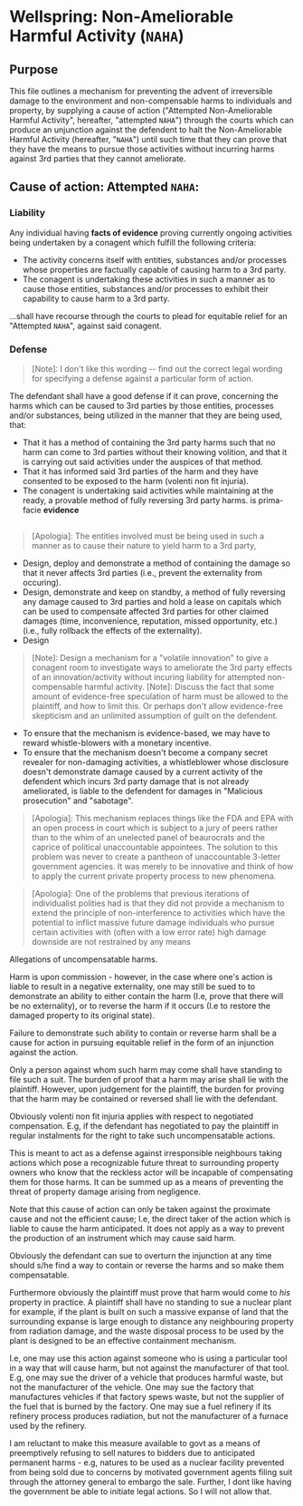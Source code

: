 # Wellspring: Non-Ameliorable Harmful Activity (`NAHA`)

## Purpose

This file outlines a mechanism for preventing the advent of irreversible damage to the environment and non-compensable harms to individuals and property, by supplying a cause of action ("Attempted Non-Ameliorable Harmful Activity", hereafter, "attempted `NAHA`") through the courts which can produce an unjunction against the defendent to halt the Non-Ameliorable Harmful Activity (hereafter, "`NAHA`") until such time that they can prove that they have the means to pursue those activities without incurring harms against 3rd parties that they cannot ameliorate.

## Cause of action: Attempted `NAHA`:

### Liability

Any individual having **facts of evidence** proving currently ongoing activities being undertaken by a conagent which fulfill the following criteria:

- The activity concerns itself with entities, substances and/or processes whose properties are factually capable of causing harm to a 3rd party.
- The conagent is undertaking these activities in such a manner as to cause those entities, substances and/or processes to exhibit their capability to cause harm to a 3rd party.

...shall have recourse through the courts to plead for equitable relief for an "Attempted `NAHA`", against said conagent.

### Defense

> [Note]: I don't like this wording -- find out the correct legal wording for specifying a defense against a particular form of action.

The defendant shall have a good defense if it can prove, concerning the harms which can be caused to 3rd parties by those entities, processes and/or substances, being utilized in the manner that they are being used, that:

- That it has a method of containing the 3rd party harms such that no harm can come to 3rd parties without their knowing volition, and that it is carrying out said activities under the auspices of that method.
- That it has informed said 3rd parties of the harm and they have consented to be exposed to the harm (volenti non fit injuria).
- The conagent is undertaking said activities while maintaining at the ready, a provable method of fully reversing 3rd party harms.  is prima-facie **evidence** 

## 
> [Apologia]: The entities involved must be being used in such a manner as to cause their nature to yield harm to a 3rd party,

- Design, deploy and demonstrate a method of containing the damage so that it never affects 3rd parties (i.e., prevent the externality from occuring).
- Design, demonstrate and keep on standby, a method of fully reversing any damage caused to 3rd parties and hold a lease on capitals which can be used to compensate affected 3rd parties for other claimed damages (time, inconvenience, reputation, missed opportunity, etc.) (i.e., fully rollback the effects of the externality).
- Design 

> [Note]: Design a mechanism for a "volatile innovation" to give a conagent room to investigate ways to ameliorate the 3rd party effects of an innovation/activity without incuring liability for attempted non-compensable harmful activity.
> [Note]: Discuss the fact that some amount of evidence-free speculation of harm must be allowed to the plaintiff, and how to limit this. Or perhaps don't allow evidence-free skepticism and an unlimited assumption of guilt on the defendent.
- To ensure that the mechanism is evidence-based, we may have to reward whistle-blowers with a monetary incentive.
- To ensure that the mechanism doesn't become a company secret revealer for non-damaging activities, a whistleblower whose disclosure doesn't demonstrate damage caused by a current activity of the defendent which incurs 3rd party damage that is not already ameliorated, is liable to the defendent for damages in "Malicious prosecution" and "sabotage".

> [Apologia]: This mechanism replaces things like the FDA and EPA with an open process in court which is subject to a jury of peers rather than to the whim of an unelected panel of beaurocrats and the caprice of political unaccountable appointees. The solution to this problem was never to create a pantheon of unaccountable 3-letter government agencies. It was merely to be innovative and think of how to apply the current private property process to new phenomena.

> [Apologia]: One of the problems that previous iterations of individualist polities had is that they did not provide a mechanism to extend the principle of non-interference to activities which have the potential to inflict massive future damage individuals who pursue certain activities with (often with a low error rate) high damage downside are not restrained by any means

Allegations of uncompensatable harms.

Harm is upon commission - however, in the case where one's action is liable to result in a negative externality, one may still be sued to to demonstrate an ability to either contain the harm (I.e, prove that there will be no externality), or to reverse the harm if it occurs (I.e to restore the damaged property to its original state).

Failure to demonstrate such ability to contain or reverse harm shall be a cause for action in pursuing equitable relief in the form of an injunction against the action.

Only a person against whom such harm may come shall have standing to file such a suit. The burden of proof that a harm may arise shall lie with the plaintiff. However, upon  judgement for the plaintiff, the burden for proving that the harm may be contained or reversed shall lie with the defendant.

Obviously volenti non fit injuria applies with respect to negotiated compensation. E.g, if the defendant has negotiated to pay the plaintiff in regular instalments for the right to take such uncompensatable actions.

This is meant to act as a defense against irresponsible neighbours taking actions which pose a recognizable future threat to surrounding property owners who know that the reckless actor will be incapable of compensating them for those harms. It can be summed up as a means of preventing the threat of property damage arising from negligence.

Note that this cause of action can only be taken against the proximate cause and not the efficient cause; I.e, the direct taker of the action which is liable to cause the harm anticipated. It does not apply as a way to prevent the production of an instrument which may cause said harm.

Obviously the defendant can sue to overturn the injunction at any time should s/he find a way to contain or reverse the harms and so make them compensatable.

Furthermore obviously the plaintiff must prove that harm would come to *his* property in practice. A plaintiff shall have no standing to sue a nuclear plant for example, if the plant is built on such a massive expanse of land that the surrounding expanse is large enough to distance any neighbouring property from radiation damage, and the waste disposal process to be used by the plant is designed to be an effective containment mechanism.

I.e, one may use this action against someone who is using a particular tool in a way that will cause harm, but not against the manufacturer of that tool. E.g, one may sue the driver of a vehicle that produces harmful waste, but not the manufacturer of the vehicle. One may sue the factory that manufactures vehicles if that factory spews waste, but not the supplier of the fuel that is burned by the factory. One may sue a fuel refinery if its refinery process produces radiation, but not the manufacturer of a furnace used by the refinery.

I am reluctant to make this measure available to govt as a means of preemptively refusing to sell natures to bidders due to anticipated permanent harms - e.g, natures to be used as a nuclear facility prevented from being sold due to concerns by motivated government agents filing suit through the attorney general to embargo the sale. Further, I dont like having the government be able to initiate legal actions. So I will not allow that.
